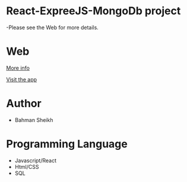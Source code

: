 # React-ExpreeJS-MongoDb project

-Please see the Web for more details.

# Web

<a href="https://bahmansheikh.net/Others/fullCertificates/fullCertificates.html" target="_blank">More info</a>

<a href="http://ec2-54-172-32-243.compute-1.amazonaws.com:3000/" target="_blank">Visit the app</a>

# Author
* Bahman Sheikh

# Programming Language
* Javascript/React
* Html/CSS
* SQL
